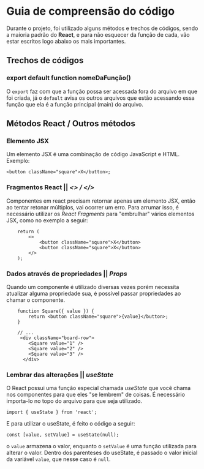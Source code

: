 # Guia de compreensão do código

Durante o projeto, foi utilizado alguns métodos e trechos de códigos, sendo a maioria padrão do **React**, e para não esquecer da função de cada, vão estar escritos logo abaixo os mais importantes.

## Trechos de códigos

### export default function nomeDaFunção()
O `export` faz com que a função possa ser acessada fora do arquivo em que foi criada, já o `default` avisa os outros arquivos que estão acessando essa função que ela é a função principal (main) do arquivo.

## Métodos React / Outros métodos

### Elemento JSX
Um elemento JSX é uma combinação de código JavaScript e HTML.
Exemplo:
```
<button className="square">X</button>;
```
### Fragmentos React || *<> / </>*
Componentes em react precisam retornar apenas um elemento JSX, então ao tentar retonar múltiplos, vai ocorrer um erro. Para arrumar isso, é necessário utilizar os *React Fragments* para "embrulhar" vários elementos JSX, como no exemplo a seguir:
```
    return (
        <>
            <button className="square">X</button>
            <button className="square">X</button>
        </>
    );
```
### Dados através de propriedades || *Props*
Quando um componente é utilizado diversas vezes porém necessita atualizar alguma propriedade sua, é possível passar propriedades ao chamar o componente.
```
    function Square({ value }) {
        return <button className="square">{value}</button>;
    }

    // ...
     <div className="board-row">
        <Square value="1" />
        <Square value="2" />
        <Square value="3" />
      </div>
```
### Lembrar das alterações || *useState*
O React possui uma função especial chamada *useState* que você chama nos componentes para que eles "se lembrem" de coisas. É necessário importa-lo no topo do arquivo para que seja utilizado.
```
import { useState } from 'react';
```
E para utilizar o useState, é feito o código a seguir:
```
const [value, setValue] = useState(null);
```
o `value` armazena o valor, enquanto o `setValue` é uma função utilizada para alterar o valor. Dentro dos parenteses do useState, é passado o valor inicial da variável `value`, que nesse caso é `null`.